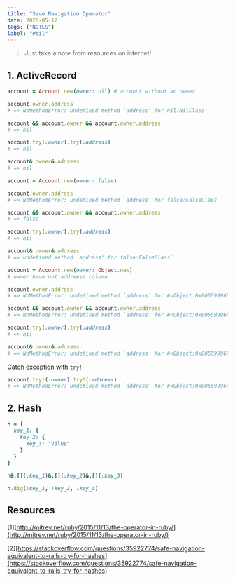 ```yaml
---
title: "Save Navigation Operator"
date: 2020-05-12
tags: ["NOTES"]
label: "#til"
---
```


> Just take a note from resources on internet!

## 1. ActiveRecord

```ruby
account = Account.new(owner: nil) # account without an owner

account.owner.address
# => NoMethodError: undefined method `address' for nil:NilClass

account && account.owner && account.owner.address
# => nil

account.try(:owner).try(:address)
# => nil

account&.owner&.address
# => nil
```

```ruby
account = Account.new(owner: false)

account.owner.address
# => NoMethodError: undefined method `address' for false:FalseClass `

account && account.owner && account.owner.address
# => false

account.try(:owner).try(:address)
# => nil

account&.owner&.address
# => undefined method `address' for false:FalseClass`
```

```ruby
account = Account.new(owner: Object.new)
# owner have not addreess column

account.owner.address
# => NoMethodError: undefined method `address' for #<Object:0x00559996b5bde8>

account && account.owner && account.owner.address
# => NoMethodError: undefined method `address' for #<Object:0x00559996b5bde8>`

account.try(:owner).try(:address)
# => nil

account&.owner&.address
# => NoMethodError: undefined method `address' for #<Object:0x00559996b5bde8>`
```

Catch exception with `try!`

```ruby
account.try!(:owner).try!(:address)
# => NoMethodError: undefined method `address' for #<Object:0x00559996b5bde8>`
```

## 2. Hash

```ruby
h = {
  key_1: {
    key_2: {
      key_3: "Value"
    }
  }
}
```

```ruby
h&.[](:key_1)&.[](:key_2)&.[](:key_3)
```

```ruby
h.dig(:key_1, :key_2, :key_3)
```

## Resources

[1][http://mitrev.net/ruby/2015/11/13/the-operator-in-ruby/](http://mitrev.net/ruby/2015/11/13/the-operator-in-ruby/)

[2][https://stackoverflow.com/questions/35922774/safe-navigation-equivalent-to-rails-try-for-hashes](https://stackoverflow.com/questions/35922774/safe-navigation-equivalent-to-rails-try-for-hashes)
